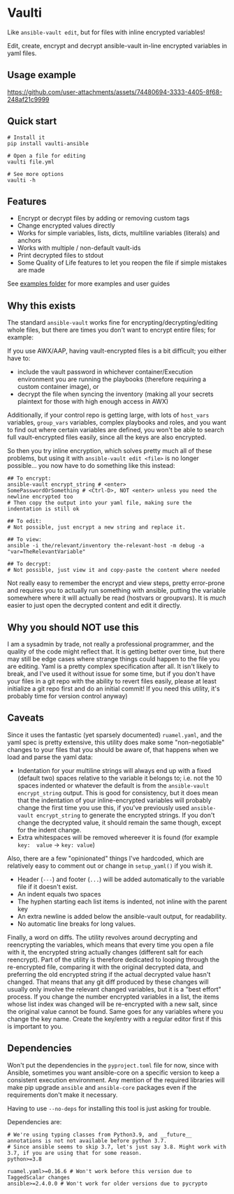 # Vaulti

Like `ansible-vault edit`, but for files with inline encrypted variables!

Edit, create, encrypt and decrypt ansible-vault in-line encrypted variables in yaml files.


## Usage example

https://github.com/user-attachments/assets/74480694-3333-4405-8f68-248af21c9999


## Quick start

```shell
# Install it
pip install vaulti-ansible

# Open a file for editing
vaulti file.yml

# See more options
vaulti -h
```

## Features

- Encrypt or decrypt files by adding or removing custom tags
- Change encrypted values directly
- Works for simple variables, lists, dicts, multiline variables (literals) and anchors
- Works with multiple / non-default vault-ids
- Print decrypted files to stdout
- Some Quality of Life features to let you reopen the file if simple mistakes are made

See [examples folder](examples/) for more examples and user guides


## Why this exists

The standard `ansible-vault` works fine for encrypting/decrypting/editing whole files, but there are times you don't want to encrypt entire files; for example:

If you use AWX/AAP, having vault-encrypted files is a bit difficult; you either have to:

- include the vault password in whichever container/Execution environment you are running the playbooks (therefore requiring a custom container image), or
- decrypt the file when syncing the inventory (making all your secrets plaintext for those with high enough access in AWX)

Additionally, if your control repo is getting large, with lots of `host_vars` variables, `group_vars` variables, complex playbooks and roles, and you want
to find out where certain variables are defined, you won't be able to search full vault-encrypted files easily, since all the keys are also encrypted.

So then you try inline encryption, which solves pretty much all of these problems, but using it with `ansible-vault edit <file>` is no longer possible...
you now have to do something like this instead:

```shell
## To encrypt:
ansible-vault encrypt_string # <enter>
SomePasswordOrSomething # <Ctrl-D>, NOT <enter> unless you need the newline encrypted too
# Then copy the output into your yaml file, making sure the indentation is still ok

## To edit:
# Not possible, just encrypt a new string and replace it.

## To view:
ansible -i the/relevant/inventory the-relevant-host -m debug -a "var=TheRelevantVariable"

## To decrypt:
# Not possible, just view it and copy-paste the content where needed

```

Not really easy to remember the encrypt and view steps, pretty error-prone and requires you to actually run something with ansible, putting the variable
somewhere where it will actually be read (hostvars or groupvars). It is *much* easier to just open the decrypted content and edit it directly.


## Why you should NOT use this

I am a sysadmin by trade, not really a professional programmer, and the quality of the code might reflect that. It is getting better over time, but
there may still be edge cases where strange things could happen to the file you are editing. Yaml is a pretty complex specification after all. It
isn't likely to break, and I've used it without issue for some time, but if you don't have your files in a git repo with the ability to revert files
easily, please at least initialize a git repo first and do an initial commit! If you need this utility, it's probably time for version control anyway)

## Caveats

Since it uses the fantastic (yet sparsely documented) `ruamel.yaml`, and the yaml spec is pretty extensive, this utility does
make some "non-negotiable" changes to your files that you should be aware of, that happens when we load and parse the yaml data:

- Indentation for your multiline strings will always end up with a fixed (default two) spaces relative to the variable it belongs to;
  i.e. not the 10 spaces indented or whatever the default is from the `ansible-vault encrypt_string` output. This is good for consistency, but it does mean that the indentation
  of your inline-encrypted variables will probably change the first time you use this, if you've previously used `ansible-vault encrypt_string` to generate the encrypted strings.
  If you don't change the decrypted value, it should remain the same though, except for the indent change.
- Extra whitespaces will be removed whereever it is found (for example `key:  value` -> `key: value`)

Also, there are a few "opinionated" things I've hardcoded, which are relatively easy to comment out or change in `setup_yaml()` if you wish it.

- Header (`---`) and footer (`...`) will be added automatically to the variable file if it doesn't exist.
- An indent equals two spaces
- The hyphen starting each list items is indented, not inline with the parent key
- An extra newline is added below the ansible-vault output, for readability.
- No automatic line breaks for long values.

Finally, a word on diffs. The utility revolves around decrypting and reencrypting the variables, which means that every time you open a file with it, the
encrypted string actually changes (different salt for each reencrypt). Part of the utility is therefore dedicated to looping through the re-encrypted file, comparing it with
the original decrypted data, and preferring the old encrypted string if the actual decrypted value hasn't changed. That means that any git diff produced by these changes will
usually only involve the relevant changed variables, but it is a "best effort" process. If you change the number encrypted variables in a list, the items
whose list index was changed will be re-encrypted with a new salt, since the original value cannot be found. Same goes for any variables where you change
the key name. Create the key/entry with a regular editor first if this is important to you.

## Dependencies

Won't put the dependencies in the `pyproject.toml` file for now, since with Ansible, sometimes you
want ansible-core on a specific version to keep a consistent execution environment. Any mention of
the required libraries will make pip upgrade `ansible` and `ansible-core` packages even if the
requirements don't make it necessary.

Having to use `--no-deps` for installing this tool is just asking for trouble.

Dependencies are:

```
# We're using typing classes from Python3.9, and __future__ annotations is not not available before python 3.7.
# Since ansible seems to skip 3.7, let's just say 3.8. Might work with 3.7, if you are using that for some reason.
python>=3.8 

ruamel.yaml>=0.16.6 # Won't work before this version due to TaggedScalar changes
ansible>=2.4.0.0 # Won't work for older versions due to pycrypto
```
